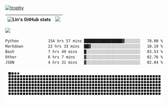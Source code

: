 [![trophy](https://github-profile-trophy.vercel.app/?username=ocss884&column=7)](https://github.com/ocss884)

| ![Lin's GitHub stats](https://github-readme-stats.vercel.app/api?username=ocss884&show_icons=true&hide_border=True&count_private=true) | ![](https://github-readme-streak-stats.herokuapp.com?user=ocss884&hide_border=true&date_format=M%20j%5B%2C%20Y%5D&ring=7EDDCF&fire=7EDDCF") |
| ------------------------------------------------------------ | ------------------------------------------------------------ |

![](https://komarev.com/ghpvc/?username=ocss884&color=brightgreen)

<!--START_SECTION:waka-->

```txt
Python             154 hrs 57 mins █████████████████▓░░░░░░░   70.00 %
Markdown           22 hrs 33 mins  ██▓░░░░░░░░░░░░░░░░░░░░░░   10.19 %
Bash               7 hrs 49 mins   █░░░░░░░░░░░░░░░░░░░░░░░░   03.53 %
Other              6 hrs 7 mins    ▓░░░░░░░░░░░░░░░░░░░░░░░░   02.76 %
JSON               4 hrs 31 mins   ▓░░░░░░░░░░░░░░░░░░░░░░░░   02.04 %
```

<!--END_SECTION:waka-->

<p align="center">
   <img src="https://github.com/ocss884/ocss884/blob/output/github-snake.svg" alt="snake">
</p>
